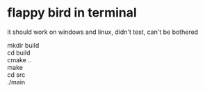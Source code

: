 # flappy bird in terminal

it should work on windows and linux, didn't test, can't be bothered <br />

mkdir build <br />
cd build <br />
cmake ..<br />
make <br />
cd src<br />
./main<br />

